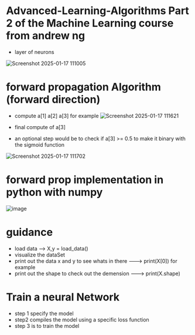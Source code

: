 # Advanced-Learning-Algorithms Part 2 of the Machine Learning course from andrew ng

- layer of neurons

![Screenshot 2025-01-17 111005](https://github.com/user-attachments/assets/46755972-a086-4ef6-a928-8fc01b288fa9)

# forward propagation Algorithm (forward direction)

- compute a[1] a[2] a[3] for example
  ![Screenshot 2025-01-17 111621](https://github.com/user-attachments/assets/988d98bc-d3f0-4839-a3c3-ae3bf4403105)

- final compute of a[3]
- an optional step would be to check if a[3] >= 0.5 to make it binary with the sigmoid function

![Screenshot 2025-01-17 111702](https://github.com/user-attachments/assets/57f26342-459d-4602-a178-95ab059f20f4)

# forward prop implementation in python with numpy

![image](https://github.com/user-attachments/assets/50e12e9b-bc29-4b1c-93be-27ffc9cb8ba4)

# guidance

- load data --> X,y = load_data()
- visualize the dataSet
- print out the data x and y to see whats in there ---> print(X[0]) for example
- print out the shape to check out the demension ---> print(X.shape)

# Train a neural Network

- step 1 specify the model
- step2 compiles the model using a specific loss function
- step 3 is to train the model
